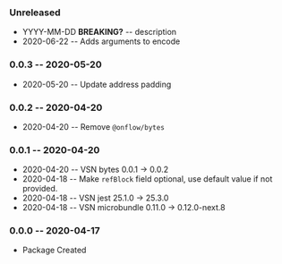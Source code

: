### Unreleased

- YYYY-MM-DD **BREAKING?** -- description
- 2020-06-22 -- Adds arguments to encode

### 0.0.3 -- 2020-05-20

- 2020-05-20 -- Update address padding

### 0.0.2 -- 2020-04-20

- 2020-04-20 -- Remove `@onflow/bytes`

### 0.0.1 -- 2020-04-20

- 2020-04-20 -- VSN bytes 0.0.1 -> 0.0.2
- 2020-04-18 -- Make `refBlock` field optional, use default value if not provided.
- 2020-04-18 -- VSN jest 25.1.0 -> 25.3.0
- 2020-04-18 -- VSN microbundle 0.11.0 -> 0.12.0-next.8

### 0.0.0 -- 2020-04-17

- Package Created
